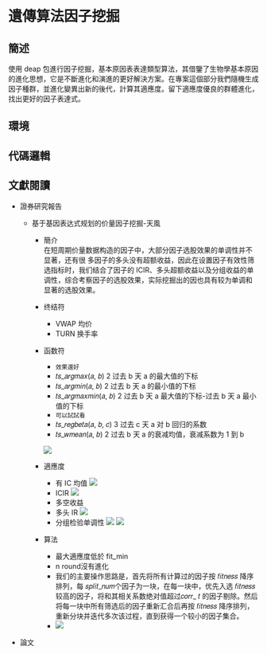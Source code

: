 # 遺傳算法因子挖掘
## 簡述
使用 deap 包進行因子挖掘，基本原因表表達類型算法，其借鑒了生物學基本原因的進化思想，它是不斷進化和演進的更好解決方案。在專案這個部分我們隨機生成因子種群，並進化變異出新的後代，計算其適應度。留下適應度優良的群體進化，找出更好的因子表達式。
## 環境
## 代碼邏輯
## 文獻閱讀
* 證券研究報告
    * 基于基因表达式规划的价量因子挖掘-天風
        * 簡介  
        在短周期价量数据构造的因子中，大部分因子选股效果的单调性并不显著，还有很 多因子的多头没有超额收益，因此在设置因子有效性筛选指标时，我们结合了因子的 ICIR、多头超额收益以及分组收益的单调性，综合考察因子的选股效果，实际挖掘出的因也具有较为单调和显著的选股效果。
        * 终结符  
            * VWAP 均价
            * TURN 换手率
        * 函数符
            * `效果還好`
            * 𝑡𝑠_𝑎𝑟𝑔𝑚𝑎𝑥(𝑎, 𝑏) 2 过去 b 天 a 的最大值的下标
            * 𝑡𝑠_𝑎𝑟𝑔𝑚𝑖𝑛(𝑎, 𝑏) 2 过去 b 天 a 的最小值的下标
            * 𝑡𝑠_𝑎𝑟𝑔𝑚𝑎𝑥𝑚𝑖𝑛(𝑎, 𝑏) 2 过去 b 天 a 最大值的下标-过去 b 天 a 最小值的下标   
            * `可以試試看`
            * 𝑡𝑠_𝑟𝑒𝑔𝑏𝑒𝑡𝑎(𝑎, 𝑏, 𝑐) 3 过去 c 天 a 对 b 回归的系数
            * 𝑡𝑠_𝑤𝑚𝑒𝑎𝑛(𝑎, 𝑏) 2 过去 b 天 a 的衰减均值，衰减系数为 1 到 b



            ![](https://i.imgur.com/o4psma5.png)
        * 適應度
            * 有 IC 均值
            ![](https://i.imgur.com/JzaGRfZ.png)
            * ICIR
            ![](https://i.imgur.com/6qlS0M0.png)
            * 多空收益
            * 多头 IR
            ![](https://i.imgur.com/XNgvoCc.png)
            * 分组检验单调性
            ![](https://i.imgur.com/q3BJcO4.png)
            ![](https://i.imgur.com/PXFQT2c.png)
        * 算法
            * 最大適應度低於 fit_min
            * n round沒有進化
            * 我们的主要操作思路是，首先将所有计算过的因子按 𝑓𝑖𝑡𝑛𝑒𝑠𝑠 降序排列，每 𝑠𝑝𝑙𝑖𝑡_𝑛𝑢𝑚个因子为一块，在每一块中，优先入选 𝑓𝑖𝑡𝑛𝑒𝑠𝑠 较高的因子，将和其相关系数绝对值超过𝑐𝑜𝑟𝑟_ 𝑡 的因子剔除。然后将每一块中所有筛选后的因子重新汇合后再按 𝑓𝑖𝑡𝑛𝑒𝑠𝑠 降序排列，重新分块并迭代多次该过程，直到获得一个较小的因子集合。
            * ![](https://i.imgur.com/5N7pC1E.png)





        

* 論文
